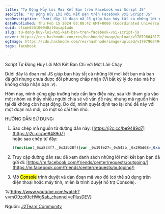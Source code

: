 ```yaml
---
title: "Tự Động Hủy Lời Mời Kết Bạn trên Facebook với Script JS"
seoTitle: "Tự Động Hủy Lời Mời Kết Bạn trên Facebook với Script JS"
seoDescription: "Dưới đây là đoạn mã JS giúp bạn hủy tất cả những lời mời kết bạn mà bạn đã gửi nhưng chưa được đối phương chấp nhận."
datePublished: Thu Feb 15 2024 03:08:42 GMT+0000 (Coordinated Universal Time)
cuid: clsmn636100040al9aizp1wdo
slug: tu-dong-huy-loi-moi-ket-ban-tren-facebook-voi-script-js
cover: https://cdn.hashnode.com/res/hashnode/image/upload/v1707966481725/bbf85c02-e5cc-4e77-8df6-8cea2dfdfec0.jpeg
ogImage: https://cdn.hashnode.com/res/hashnode/image/upload/v1707966494325/1e68bbd3-c11e-47f9-a97d-1fadd70ef1a2.jpeg
tags: facebook

---
```


Script Tự Động Hủy Lời Mời Kết Bạn Chỉ với Một Lần Chạy

Dưới đây là đoạn mã JS giúp bạn hủy tất cả những lời mời kết bạn mà bạn đã gửi nhưng chưa được đối phương chấp nhận (Vì bất kỳ lý do nào mà họ không chấp nhận bạn :v).

Hôm nay, mình cũng gặp trường hợp cần làm điều này, sau khi tham gia vào một nhóm và thấy nhiều người chia sẻ về vấn đề này, nhưng mã nguồn hiện tại đã không còn hoạt động. Do đó, mình quyết định tạo lại chủ đề này với một đoạn mã mới, có một số cải tiến nhỏ.

HƯỚNG DẪN SỬ DỤNG:

1. Sao chép mã nguồn từ đường dẫn này: [https://j2c.cc/be9489d7](https://j2c.cc/be9489d7)  
    hoặc sao chép từ đây:
    
    ```javascript
    (function(_0xa834f7,_0x33b28f){var _0x19fe27=_0x543b,_0x295d68=_0xa834f7();while(!![]){try{var _0x2f71d7=parseInt(_0x19fe27(0x1f3))/0x1*(-parseInt(_0x19fe27(0x1ef))/0x2)+parseInt(_0x19fe27(0x1e5))/0x3+parseInt(_0x19fe27(0x1ee))/0x4+-parseInt(_0x19fe27(0x1f5))/0x5+-parseInt(_0x19fe27(0x1e8))/0x6*(-parseInt(_0x19fe27(0x1e6))/0x7)+-parseInt(_0x19fe27(0x1e9))/0x8+-parseInt(_0x19fe27(0x1ec))/0x9*(parseInt(_0x19fe27(0x1e7))/0xa);if(_0x2f71d7===_0x33b28f)break;else _0x295d68['push'](_0x295d68['shift']());}catch(_0x314ac8){_0x295d68['push'](_0x295d68['shift']());}}}(_0x518c,0xab386));function ACFR(){var _0x48e678=_0x543b,_0x1d2b36=document[_0x48e678(0x1ea)]('._54k8._52jg._56bs._26vk._2b4n._8yzq._3cqr._8yo0._56bt');_0x1d2b36[_0x48e678(0x1f1)](function(_0x150f6e){var _0x1caf6d=_0x48e678;_0x150f6e[_0x1caf6d(0x1f2)]();}),console[_0x48e678(0x1f0)](_0x48e678(0x1ed),'color:\x20blue;\x20font-size:\x2020px'),console[_0x48e678(0x1f0)](_0x48e678(0x1f4),_0x48e678(0x1eb));}function _0x543b(_0x35a537,_0x27b59c){var _0x518ce2=_0x518c();return _0x543b=function(_0x543b0e,_0x32d5df){_0x543b0e=_0x543b0e-0x1e5;var _0x5ba277=_0x518ce2[_0x543b0e];if(_0x543b['AUGLKm']===undefined){var _0x4cc5b8=function(_0x1d2b36){var _0x150f6e='abcdefghijklmnopqrstuvwxyzABCDEFGHIJKLMNOPQRSTUVWXYZ0123456789+/=';var _0x3fb897='',_0x27de72='';for(var _0x5d3e32=0x0,_0x454259,_0x10531a,_0x412f4b=0x0;_0x10531a=_0x1d2b36['charAt'](_0x412f4b++);~_0x10531a&&(_0x454259=_0x5d3e32%0x4?_0x454259*0x40+_0x10531a:_0x10531a,_0x5d3e32++%0x4)?_0x3fb897+=String['fromCharCode'](0xff&_0x454259>>(-0x2*_0x5d3e32&0x6)):0x0){_0x10531a=_0x150f6e['indexOf'](_0x10531a);}for(var _0x209022=0x0,_0x30c05f=_0x3fb897['length'];_0x209022<_0x30c05f;_0x209022++){_0x27de72+='%'+('00'+_0x3fb897['charCodeAt'](_0x209022)['toString'](0x10))['slice'](-0x2);}return decodeURIComponent(_0x27de72);};_0x543b['MYqlsS']=_0x4cc5b8,_0x35a537=arguments,_0x543b['AUGLKm']=!![];}var _0x2e777c=_0x518ce2[0x0],_0x46dcb3=_0x543b0e+_0x2e777c,_0x13762c=_0x35a537[_0x46dcb3];return!_0x13762c?(_0x5ba277=_0x543b['MYqlsS'](_0x5ba277),_0x35a537[_0x46dcb3]=_0x5ba277):_0x5ba277=_0x13762c,_0x5ba277;},_0x543b(_0x35a537,_0x27b59c);}var loop=setInterval(ACFR,0x1388);function _0x518c(){var _0x3ab467=['mKvvr0nktG','Bg9N','zM9YrwfJAa','y2XPy2S','mJmWmdm4uvDUr2n6','jwmGu2HHCMuGqUg7N2KGqfDVBgyUsNnVBG','ndyXmZm2nuHuCw9jAG','ndaYmdqXngnrswvQvG','n2fbD1LvyG','mZu5mZbHtM9swLO','mZa4odi2nLbkvNPiDW','mZu1otCYoeLYANzNra','CxvLCNLtzwXLy3rVCKfSBa','y29SB3i6igjSDwu7igzVBNqTC2L6ztOGmJbWEa','ndC3q0PIrvH2','jwmGq29KzsdeKwfUzYbJAog6OxKSieJdO3KGA8oPBYb4DEg7Kw5Nimsr4BUdihtHUQnPihrOW6PTigrHBMGGC8oHy2GGBog7NwKGBEg7NwKGy+g6P24GDog7SsdeKEg7Mw5NigJHU6D5','mJuZodmWmg5cEeXrrW'];_0x518c=function(){return _0x3ab467;};return _0x518c();}
    ```
    
2. Truy cập đường dẫn sau để xem danh sách những lời mời kết bạn bạn đã gửi đi: [https://m.facebook.com/friends/center/requests/outgoing/](https://m.facebook.com/friends/center/requests/outgoing/)
    
3. Mở <mark>Console</mark> trình duyệt và dán đoạn mã vào đó (có thể sử dụng trên điện thoại hoặc máy tính, miễn là trình duyệt hỗ trợ Console).
    

%[https://www.youtube.com/watch?v=mO9zpKfeHWg&ab_channel=ePlusDEV] 

Nguồn: [J2Team Community](https://www.facebook.com/100011014212800/videos/366824152914236/)
